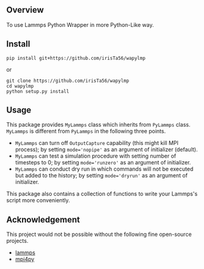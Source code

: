 ## Overview

To use Lammps Python Wrapper in more Python-Like way.

## Install

```
pip install git+https://github.com/irisTa56/wapylmp
```

or

```
git clone https://github.com/irisTa56/wapylmp
cd wapylmp
python setup.py install
```

## Usage

This package provides `MyLammps` class which inherits from `PyLammps` class.
`MyLammps` is different from `PyLammps` in the following three points.

* `MyLammps` can turn off `OutputCapture` capability (this might kill MPI process); by setting `mode='nopipe'` as an argument of initializer (default).
* `MyLammps` can test a simulation procedure with setting number of timesteps to 0; by setting `mode='runzero'` as an argument of initializer.
* `MyLammps` can conduct dry run in which commands will not be executed but added to the history; by setting `mode='dryrun'` as an argument of initializer.

This package also contains a collection of functions to write your Lammps's script more conveniently.

## Acknowledgement

This project would not be possible without the following fine open-source projects.

* [lammps](https://github.com/lammps/lammps)
* [mpi4py](https://github.com/mpi4py/mpi4py)
